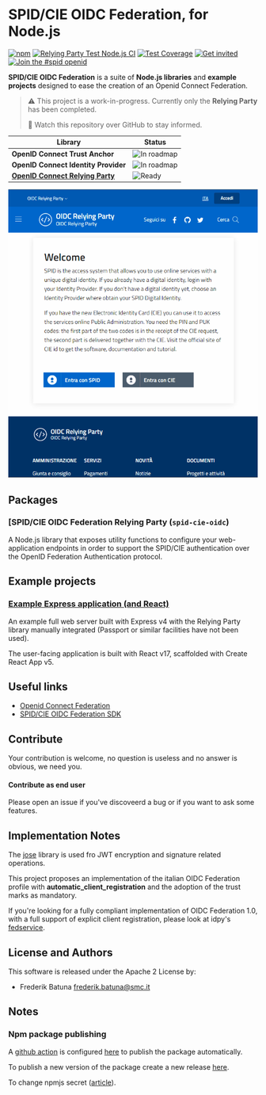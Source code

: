 # SPID/CIE OIDC Federation, for Node.js

[![npm](https://img.shields.io/npm/v/spid-cie-oidc.svg)](https://www.npmjs.com/package/spid-cie-oidc) [![Relying Party Test Node.js CI](https://github.com/italia/spid-cie-oidc-nodejs/actions/workflows/relying-party-test-node.js.yml/badge.svg)](https://github.com/italia/spid-cie-oidc-nodejs/actions/workflows/relying-party-test-node.js.yml) [![Test Coverage](https://api.codeclimate.com/v1/badges/dd8b3620db78a7fa4b64/test_coverage)](https://codeclimate.com/github/italia/spid-cie-oidc-nodejs/test_coverage) [![Get invited](https://slack.developers.italia.it/badge.svg)](https://slack.developers.italia.it/)
[![Join the #spid openid](https://img.shields.io/badge/Slack%20channel-%23spid%20openid-blue.svg)](https://developersitalia.slack.com/archives/C7E85ED1N/)

**SPID/CIE OIDC Federation** is a suite of **Node.js libraries** and **example projects** designed to ease the creation of an Openid Connect Federation.

> ⚠️ This project is a work-in-progress. Currently only the **Relying Party** has been completed.
>
> 👀 Watch this repository over GitHub to stay informed.

| Library                                                | Status                        |
| ------------------------------------------------------ | ----------------------------- |
| **OpenID Connect Trust Anchor**                        | ![In roadmap][status-roadmap] |
| **OpenID Connect Identity Provider**                   | ![In roadmap][status-roadmap] |
| [**OpenID Connect Relying Party**][oidc-relying-party] | ![Ready][status-ready]        |

![preview](preview.gif)

## Packages

### [**SPID/CIE OIDC Federation Relying Party** (`spid-cie-oidc`)

A Node.js library that exposes utility functions to configure your web-application endpoints in order to support the SPID/CIE authentication over the OpenID Federation Authentication protocol.

## Example projects

### [**Example Express application (and React)**](examples/express-react-relying-party/README.md)

An example full web server built with Express v4 with the Relying Party library manually integrated (Passport or similar facilities have not been used).

The user-facing application is built with React v17, scaffolded with Create React App v5.

## Useful links

* [Openid Connect Federation](https://openid.net/specs/openid-connect-federation-1_0.html)
* [SPID/CIE OIDC Federation SDK](https://github.com/italia/spid-cie-oidc-django)

## Contribute

Your contribution is welcome, no question is useless and no answer is obvious, we need you.

#### Contribute as end user

Please open an issue if you've discoveerd a bug or if you want to ask some features.

## Implementation Notes

The [jose](https://github.com/panva/jose) library is used fro JWT encryption and signature related operations.

This project proposes an implementation of the italian OIDC Federation profile with
__automatic_client_registration__ and the adoption of the trust marks as mandatory.

If you're looking for a fully compliant implementation of OIDC Federation 1.0,
with a full support of explicit client registration, please look at idpy's
[fedservice](https://github.com/rohe/fedservice).

## License and Authors

This software is released under the Apache 2 License by:

- Frederik Batuna <frederik.batuna@smc.it>

## Notes

### Npm package publishing

A [github action](https://github.com/features/actions) is configured [here](.github\workflows\npm-publish.yml) to publish the package automatically.

To publish a new version of the package create a new release [here](https://github.com/italia/spid-cie-oidc-nodejs/releases/new).

To change npmjs secret ([article](https://dev.to/astagi/publish-to-npm-using-github-actions-23fn)).

[oidc-relying-party]: relying-party/README.md
[status-roadmap]: https://img.shields.io/badge/status-in%20roadmap-inactive
[status-ready]: https://img.shields.io/badge/status-ready-success